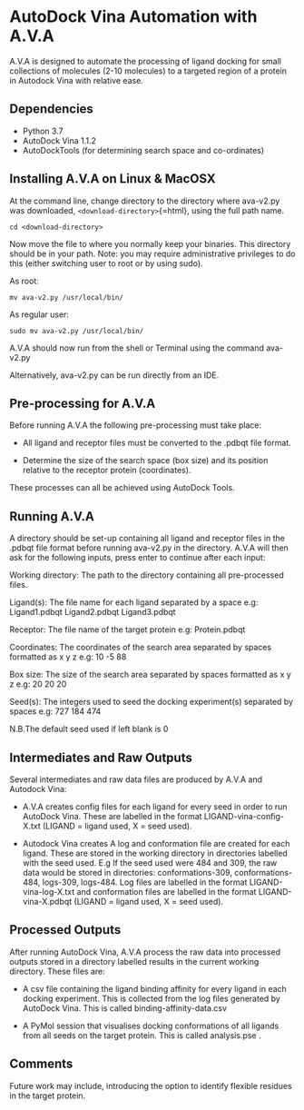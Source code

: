 # AutoDock Vina Automation with A.V.A

A.V.A is designed to automate the processing of ligand docking for small collections of molecules (2-10 molecules) to a targeted region of a protein in Autodock Vina with relative ease.

## Dependencies

-   Python 3.7
-   AutoDock Vina 1.1.2
-   AutoDockTools (for determining search space and co-ordinates)

## Installing A.V.A on Linux & MacOSX

At the command line, change directory to the directory where ava-v2.py was downloaded, `<download-directory>`{=html}, using the full path name.

    cd <download-directory>

Now move the file to where you normally keep your binaries. This directory should be in your path. Note: you may require administrative privileges to do this (either switching user to root or by using sudo).

As root:

    mv ava-v2.py /usr/local/bin/

As regular user:

    sudo mv ava-v2.py /usr/local/bin/

A.V.A should now run from the shell or Terminal using the command ava-v2.py

Alternatively, ava-v2.py can be run directly from an IDE.

## Pre-processing for A.V.A

Before running A.V.A the following pre-processing must take place:

- All ligand and receptor files must be converted to the .pdbqt file format.

- Determine the size of the search space (box size) and its position relative to the receptor protein (coordinates).
      

These processes can all be achieved using AutoDock Tools.

## Running A.V.A

A directory should be set-up containing all ligand and receptor files in the .pdbqt file format before running ava-v2.py in the directory. A.V.A will then ask for the following inputs, press enter to continue after each input:

Working directory: The path to the directory containing all pre-processed files.

Ligand(s): The file name for each ligand separated by a space
           e.g: Ligand1.pdbqt Ligand2.pdbqt Ligand3.pdbqt

Receptor: The file name of the target protein
          e.g: Protein.pdbqt
          
Coordinates: The coordinates of the search area separated by spaces formatted as x y z
             e.g: 10 -5 88
             
Box size: The size of the search area separated by spaces formatted as x y z
          e.g: 20 20 20

Seed(s): The integers used to seed the docking experiment(s) separated by spaces
         e.g: 727 184 474
         

N.B.The default seed used if left blank is 0

## Intermediates and Raw Outputs

Several intermediates and raw data files are produced by A.V.A and
Autodock Vina:

- A.V.A creates config files for each ligand for every seed in order to run AutoDock Vina. These are labelled in the format LIGAND-vina-config-X.txt (LIGAND = ligand used, X = seed used).

- Autodock Vina creates A log and conformation file are created for each ligand. These are stored in the working directory in directories labelled with the seed used. E.g If the seed used were 484 and 309, the raw data would be stored in directories: conformations-309, conformations-484, logs-309, logs-484. Log files are labelled in the format LIGAND-vina-log-X.txt and conformation files are labelled in the format LIGAND-vina-X.pdbqt (LIGAND = ligand used, X = seed used).

## Processed Outputs

After running AutoDock Vina, A.V.A process the raw data into processed outputs stored in a directory labelled results in the current working directory. These files are:

- A csv file containing the ligand binding affinity for every ligand in each docking experiment. This is collected from the log files generated by AutoDock Vina. This is called binding-affinity-data.csv

- A PyMol session that visualises docking conformations of all ligands from all seeds on the target protein. This is called analysis.pse .

## Comments

Future work may include, introducing the option to identify flexible residues in the target protein.
